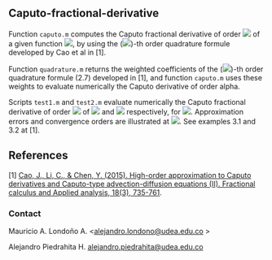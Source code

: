 ## Caputo-fractional-derivative

Function `caputo.m` computes the Caputo fractional derivative of order <img src="https://render.githubusercontent.com/render/math?math=0<\alpha<1"> of a given function <img src="https://render.githubusercontent.com/render/math?math=f\in C^4[0,T]">, by using the (<img src="https://render.githubusercontent.com/render/math?math=4 - \alpha">)-th order quadrature formule developed by Cao et al in [1].

Function `quadrature.m` returns the weighted coefficients of the (<img src="https://render.githubusercontent.com/render/math?math=4 - \alpha">)-th order quadrature formule (2.7) developed in [1], and function `caputo.m` uses these weights to evaluate numerically the Caputo derivative of order alpha.

Scripts `test1.m` and `test2.m` evaluate numerically the Caputo fractional derivative of order <img src="https://render.githubusercontent.com/render/math?math=\alpha">  of <img src="https://render.githubusercontent.com/render/math?math=f(t)=t^4"> and <img src="https://render.githubusercontent.com/render/math?math=f(t)=e^{2t}"> respectively, for <img src="https://render.githubusercontent.com/render/math?math=t\in [0,T]">. Approximation errors and convergence orders are illustrated at <img src="https://render.githubusercontent.com/render/math?math=T=1">. See examples 3.1 and 3.2 at [1].

## References

[1] [Cao, J., Li, C., & Chen, Y. (2015). High-order approximation to Caputo derivatives and Caputo-type advection-diffusion equations (II). Fractional calculus and  Applied analysis, 18(3), 735-761](https://www.degruyter.com/document/doi/10.1515/fca-2015-0045/html).

### Contact

Mauricio A. Londoño A. <alejandro.londono@udea.edu.co >

Alejandro Piedrahita H. <alejandro.piedrahita@udea.edu.co>
